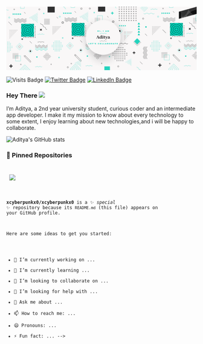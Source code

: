 ![Aditya's GitHub Banner](./assets/collaborate.png)

![Visits Badge](https://badges.pufler.dev/visits/xcyberpunkx0/xcyberpunkx0)
[![Twitter Badge](https://img.shields.io/badge/Twitter-Profile-informational?style=flat&logo=twitter&logoColor=white&color=1CA2F1)](https://twitter.com/xcyberpunkx0)
[![LinkedIn Badge](https://img.shields.io/badge/LinkedIn-Profile-informational?style=flat&logo=linkedin&logoColor=white&color=0D76A8)](https://www.linkedin.com/in/aditya-gupta-7a3549190/)
### Hey There <img src="https://media.giphy.com/media/hvRJCLFzcasrR4ia7z/giphy.gif" width="25px">

I’m Aditya, a 2nd year university student, curious coder and an intermediate app developer. I make it my mission to know about every technology to some extent, I enjoy learning about new technologies,and i will be happy to collaborate.


![Aditya's GitHub stats](https://github-readme-stats.vercel.app/api?username=xcyberpunkx0&show_icons=true&theme=radical)


### 📌 Pinned Repositories
<code><a href="https://github.com/braydoncoyer/ng-limeade">
  <img align="center" style="margin:0.5rem" src="https://github-readme-stats.vercel.app/api/pin/?username=xcyberpunkx0&repo=SkiWeather&title_color=ffffff&text_color=c9cacc&icon_color=4AB197&bg_color=1A2B34" />
</a>



**xcyberpunkx0/xcyberpunkx0** is a ✨ _special_ ✨ repository because its `README.md` (this file) appears on your GitHub profile.

Here are some ideas to get you started:

- 🔭 I’m currently working on ...
- 🌱 I’m currently learning ...
- 👯 I’m looking to collaborate on ...
- 🤔 I’m looking for help with ...
- 💬 Ask me about ...
- 📫 How to reach me: ...
- 😄 Pronouns: ...
- ⚡ Fun fact: ...
-->
